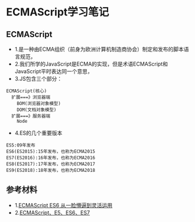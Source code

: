 # ECMAScript学习笔记

## ECMAScript

- 1.是一种由ECMA组织（前身为欧洲计算机制造商协会）制定和发布的脚本语言规范，
- 2.我们所学的JavaScript是ECMA的实现，但是术语ECMAScript和JavaScript平时表达同一个意思，
- 3.JS包含三个部分：

```log
ECMAScript(核心)
  扩展===》浏览器端
    BOM(浏览器对象模型)
    DOM(文档对象模型)
  扩展===》服务器端
    Node
```

- 4.ES的几个重要版本

```log
ES5:09年发布
ES6(ES2015):15年发布，也称为ECMA2015
ES7(ES2016):16年发布，也称为ECMA2016
ES8(ES2017):17年发布，也称为ECMA2017
ES9(ES2018):18年发布，也称为ECMA2018
```

## 参考材料

- 1.[ECMAScript ES6 从一脸懵逼到灵活运用](https://www.bilibili.com/video/av47304735)
- 2.[ECMAScript、E5、ES6、ES7](https://www.bilibili.com/video/av75287210/)